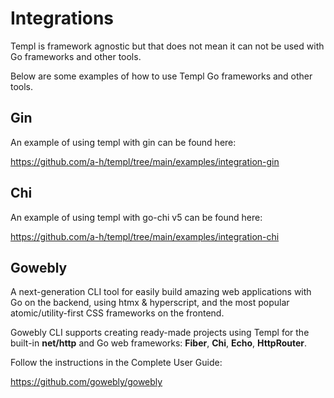 # Integrations

Templ is framework agnostic but that does not mean it can not be used with Go frameworks and other tools. 

Below are some examples of how to use Templ Go frameworks and other tools.

## Gin

An example of using templ with gin can be found here:

https://github.com/a-h/templ/tree/main/examples/integration-gin

## Chi

An example of using templ with go-chi v5 can be found here: 

https://github.com/a-h/templ/tree/main/examples/integration-chi

## Gowebly

A next-generation CLI tool for easily build amazing web applications with Go on the backend, using htmx & hyperscript, and the most popular atomic/utility-first CSS frameworks on the frontend. 

Gowebly CLI supports creating ready-made projects using Templ for the built-in **net/http** and Go web frameworks: **Fiber**, **Chi**, **Echo**, **HttpRouter**.

Follow the instructions in the Complete User Guide:

https://github.com/gowebly/gowebly
